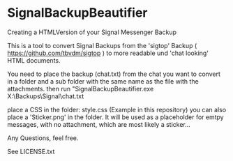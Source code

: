 # SignalBackupBeautifier
Creating a HTMLVersion of your Signal Messenger Backup

This is a tool to convert Signal Backups from the 'sigtop' Backup  ( https://github.com/tbvdm/sigtop ) to more readable und 'chat looking' HTML documents.

You need to place the backup (chat.txt) from the chat you want to convert in a folder and a sub folder with the same name as the file with the attachments.
then run "SignalBackupBeautifier.exe X:\Backups\Signal\chat.txt

place a CSS in the folder: style.css (Example in this repository)
you can also place a 'Sticker.png' in the folder. It will be used as a placeholder for emtpy messages, with no attachment, which are most likely a sticker...


Any Questions, feel free.


See LICENSE.txt
